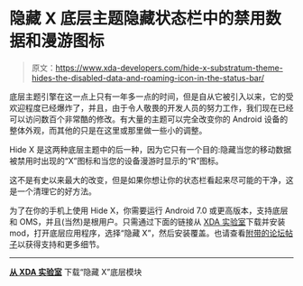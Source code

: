 # 隐藏 X 底层主题隐藏状态栏中的禁用数据和漫游图标

> 原文：<https://www.xda-developers.com/hide-x-substratum-theme-hides-the-disabled-data-and-roaming-icon-in-the-status-bar/>

底层主题引擎在这一点上只有一年多一点的时间，但是自从它被引入以来，它的受欢迎程度已经爆炸了，并且，由于令人敬畏的开发人员的努力工作，我们现在已经可以访问数百个非常酷的修改。有大量的主题可以完全改变你的 Android 设备的整体外观，而其他的只是在这里或那里做一些小的调整。

Hide X 是这两种底层主题中的后一种，因为它只有一个目的:隐藏当您的移动数据被禁用时出现的“X”图标和当您的设备漫游时显示的“R”图标。

这不是有史以来最大的改变，但是如果你想让你的状态栏看起来尽可能的干净，这是一个清理它的好方法。

为了在你的手机上使用 Hide X，你需要运行 Android 7.0 或更高版本，支持底层和 OMS，并且(当然)是根用户。只需通过下面的链接从 [XDA 实验室](https://www.xda-developers.com/xda-labs/)下载并安装 mod，打开底层应用程序，选择“隐藏 X”，然后安装覆盖。也请查看[附带的论坛帖子](https://forum.xda-developers.com/android/themes/substratum-hide-x-t3625730)以获得支持和更多细节。

* * *

[**从 XDA 实验室**](https://labs.xda-developers.com/store/app/substratum.hidex.svandasek) 下载“隐藏 X”底层模块
